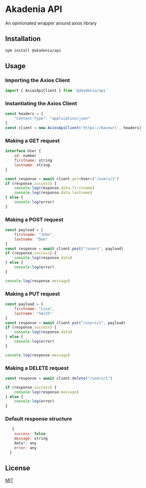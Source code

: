 # Akadenia API

An opinionated wrapper around axios library

## Installation

```sh
npm install @akadenia/api
```

## Usage

### Importing the Axios Client
```js
import { AxiosApiClient } from '@akadenia/api'
```

### Instantiating the Axios Client

```js
const headers = {
    "Content-Type": "application/json"
}
const client = new AxiosApiClient('https://baseurl', headers)
```

### Making a GET request

```js
interface User {
    id: number
    firstname: string
    lastname: string
}

const response = await client.get<User>("/users/1")
if (response.success) {
    console.log(response.data.firstname)
    console.log(response.data.lastname)
} else {
    console.log(error)
}
```

### Making a POST request

```js
const payload = {
    firstname: "John",
    lastname: "Doe"
}
const response = await client.post("/users", payload)
if (response.success) {
    console.log(response.data)
} else {
    console.log(error)
}

console.log(response.message)
```

### Making a PUT request

```js
const payload = {
    firstname: "Lisa",
    lastname: "Smith"
}
const response = await client.put("/users/1", payload)
if (response.success) {
    console.log(response.data)
} else {
    console.log(error)
}

console.log(response.message)
```

### Making a DELETE request

```js
const response = await client.delete("/users/1")

if (response.success) {
    console.log(response.message)
} else {
    console.log(error)
}
```

### Default response structure
```js 
   {
    success: false
    message: string
    data?: any
    error: any
  }
```

## License

[MIT](LICENSE)
